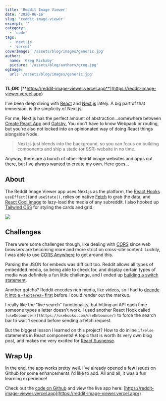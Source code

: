```yaml
---
title: 'Reddit Image Viewer'
date: '2020-06-16'
slug: 'reddit-image-viewer'
excerpt: ''
category:
  - 'code'
tags:
  - 'next.js'
  - 'vercel'
coverImage: '/assets/blog/images/generic.jpg'
author:
  name: 'Greg Rickaby'
  picture: '/assets/blog/authors/greg.jpg'
ogImage:
  url: '/assets/blog/images/generic.jpg'
---
```


**TL;DR:** [**https://reddit-image-viewer.vercel.app**](https://reddit-image-viewer.vercel.app)

I've been deep diving with [React](https://reactjs.org/) and [Next.js](https://nextjs.org) lately. A big part of that immersion, is the simplicity of Next.js.

For me, Next.js has the perfect amount of abstraction…somewhere between [Create React App](https://github.com/facebook/create-react-app) and [Gatsby.](https://gatsbyjs.org) You don't have to know Webpack or routing, but you're also not locked into an opinionated way of doing React things alongside Node.

> Next.js just blends into the background, so you can focus on building components and ship a static (or SSR) website in no time.

Anyway, there are a bunch of other Reddit image websites and apps out there, but I've always wanted to create my own. Here goes...

## About

The Reddit Image Viewer app uses Next.js as the platform, the [React Hooks](https://reactjs.org/docs/hooks-intro.html) `useEffect()`and `useState()`, relies on native [Fetch](https://developer.mozilla.org/en-US/docs/Web/API/Fetch_API) to grab the data, and [React Cool Image](https://github.com/wellyshen/react-cool-img) to lazy-load the media of any subreddit. I also hooked up [Tailwind CSS](https://tailwindcss.com/) for styling the cards and grid.

![](/assets/blog/images/Kapture-2020-06-19-at-13.20.38.gif)

## Challenges

There were some challenges though, like dealing with [CORS](https://developer.mozilla.org/en-US/docs/Web/HTTP/CORS) since web browsers are becoming more and more strict on cross-site content. Luckily, I was able to use [CORS Anywhere](https://github.com/Rob--W/cors-anywhere) to get around this.

Parsing the JSON for embeds was difficult too. Reddit allows all types of embedded media, so being able to check for, and display certain types of media was definitely a fun little challenge, and I ended up [building a switch statement](https://github.com/gregrickaby/reddit-image-viewer/blob/master/components/Card.js#L29-L81).

Another gotcha? Reddit encodes rich media, like videos, so I had to [decode it into a `<textarea>` first](https://github.com/gregrickaby/reddit-image-viewer/blob/master/components/Card.js#L8-L14) before I could render out the markup.

I really like the "live search" functionality, but hitting an API each time someone types a letter doesn't work. I used another React Hook called `[useDebounce()](https://usehooks.com/useDebounce/)` to force the search bar to wait 1 second before sending a fetch request.

But the biggest lesson I learned on this project? How to do inline `if/else` statements in React components! A topic that is worth its very own blog post, and makes me very excited for [React Suspense](https://reactjs.org/docs/concurrent-mode-suspense.html).

## Wrap Up

In the end, the app works pretty well. I've already opened a few issues on Github for some enhancements I'd like to add. All and all, it was a fun learning experience!

Check out the [code on Github](https://github.com/gregrickaby/reddit-image-viewer) and view the live app here: [https://reddit-image-viewer.vercel.app](https://reddit-image-viewer.vercel.app/)

